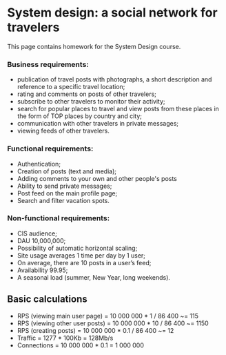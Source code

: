 # System design: a social network for travelers
This page contains homework for the System Design course.

### Business requirements:
- publication of travel posts with photographs, a short description and reference to a specific travel location;
- rating and comments on posts of other travelers;
- subscribe to other travelers to monitor their activity;
- search for popular places to travel and view posts from these places in the form of TOP places by country and city;
- communication with other travelers in private messages;
- viewing feeds of other travelers.

### Functional requirements:
- Authentication;
- Creation of posts (text and media);
- Adding comments to your own and other people's posts
- Ability to send private messages;
- Post feed on the main profile page;
- Search and filter vacation spots.

### Non-functional requirements:
- CIS audience;
- DAU 10,000,000;
- Possibility of automatic horizontal scaling;
- Site usage averages 1 time per day by 1 user;
- On average, there are 10 posts in a user’s feed;
- Availability 99.95;
- A seasonal load (summer, New Year, long weekends).

## Basic calculations
- RPS (viewing main user page) = 10 000 000 * 1 / 86 400 ~= 115
- RPS (viewing other user posts) = 10 000 000 * 10 / 86 400 ~= 1150
- RPS (creating posts) = 10 000 000 * 0.1 / 86 400 ~= 12
- Traffic = 1277 * 100Kb = 128Mb/s
- Connections = 10 000 000 * 0.1 = 1 000 000